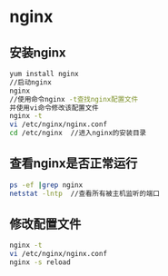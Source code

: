 # nginx

## 安装nginx
```bash
yum install nginx
//启动nginx
nginx
//使用命令nginx -t查找nginx配置文件
并使用vi命令修改该配置文件
nginx -t
vi /etc/nginx/nginx.conf
cd /etc/nginx  //进入nginx的安装目录
```

## 查看nginx是否正常运行

```bash
ps -ef |grep nginx
netstat -lntp  //查看所有被主机监听的端口
```

## 修改配置文件

```bash
nginx -t
vi /etc/nginx/nginx.conf
nginx -s reload
```